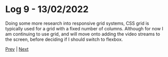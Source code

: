 # Log 9 - 13/02/2022

Doing some more research into responsive grid systems, CSS grid is typically used for a grid with a fixed number of columns. Although for now I am continuing to use grid, and will move onto adding the video streams to the screen, before deciding if I should switch to flexbox.

[Prev](12022022.md) | [Next](14022022.md)